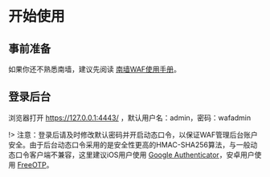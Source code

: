 # 开始使用

## 事前准备 <!-- {docsify-ignore} -->
如果你还不熟悉南墙，建议先阅读 [南墙WAF使用手册](_media/南墙WAF使用手册.pdf)。



## 登录后台 <!-- {docsify-ignore} -->

浏览器打开 https://127.0.0.1:4443/ ，默认用户名：admin，密码：wafadmin

!> 注意：登录后请及时修改默认密码并开启动态口令，以保证WAF管理后台账户安全。由于后台动态口令采用的是安全性更高的HMAC-SHA256算法，与一般动态口令客户端不兼容，这里建议iOS用户使用 [Google Authenticator](https://apps.apple.com/cn/app/google-authenticator/id388497605)，安卓用户使用 [FreeOTP](https://f-droid.org/zh_Hans/packages/org.liberty.android.freeotpplus/)。

